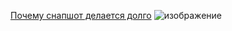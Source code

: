 [Почему снапшот делается долго](https://www.reddit.com/r/vmware/comments/tty79h/vmware_workstation_pro_16_very_slow_snapshots/)
![изображение](https://github.com/user-attachments/assets/c345ca8f-1f15-4c83-80e3-470c0a03493b)
